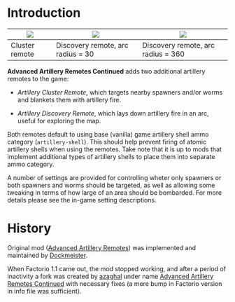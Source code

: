 # Introduction

| ![](https://azaghal.github.io/Factorio-AdvancedArtilleryRemotesContinued/demo/cluster-remote.gif) | ![](https://azaghal.github.io/Factorio-AdvancedArtilleryRemotesContinued/demo/discovery-remote-arc-radius-30.gif) | ![](https://azaghal.github.io/Factorio-AdvancedArtilleryRemotesContinued/demo/discovery-remote-arc-radius-360.gif) |
|----------------|-----------------------------------|------------------------------------|
| Cluster remote | Discovery remote, arc radius = 30 | Discovery remote, arc radius = 360 |

**Advanced Artillery Remotes Continued** adds two additional artillery remotes to the game:

-   *Artillery Cluster Remote*, which targets nearby spawners and/or worms and blankets them with artillery fire.

-   *Artillery Discovery Remote*, which lays down artillery fire in an arc, useful for exploring the map.

Both remotes default to using base (vanilla) game artillery shell ammo category (`artillery-shell`). This should help prevent firing of atomic artillery shells when using the remotes. Take note that it is up to mods that implement additional types of artillery shells to place them into separate ammo category.

A number of settings are provided for controlling wheter only spawners or both spawners and worms should be targeted, as well as allowing some tweaking in terms of how large of an area should be bombarded. For more details please see the in-game setting descriptions.


# History

Original mod ([Advanced Artillery Remotes](https://mods.factorio.com/mod/AdvArtilleryRemotes)) was implemented and maintained by [Dockmeister](https://mods.factorio.com/user/Dockmeister).

When Factorio 1.1 came out, the mod stopped working, and after a period of inactivity a fork was created by [azaghal](https://mods.factorio.com/user/azaghal) under name [Advanced Artillery Remotes Continued](https://mods.factorio.com/mod/AdvArtilleryRemotes) with necessary fixes (a mere bump in Factorio version in info file was sufficient).
